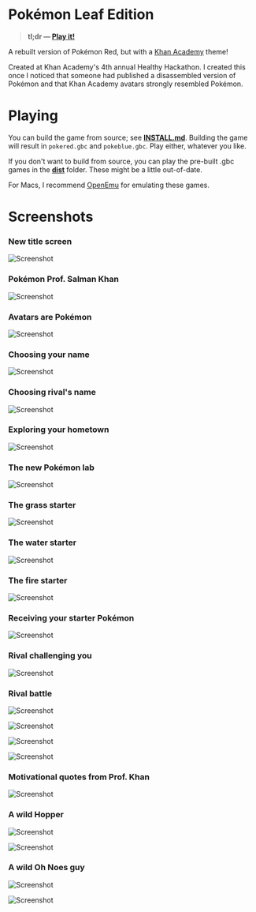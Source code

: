 # Pokémon Leaf Edition

> **tl;dr — [Play it!](https://github.com/hathix/pokemon-leaf/raw/master/dist/dist-red.gbc)**

A rebuilt version of Pokémon Red, but with a [Khan Academy](https://khanacademy.org) theme!

Created at Khan Academy's 4th annual Healthy Hackathon. I created this once I noticed that someone had published a disassembled version of Pokémon and that Khan Academy avatars strongly resembled Pokémon.

# Playing

You can build the game from source; see [**INSTALL.md**](INSTALL.md). Building the game will result in `pokered.gbc` and `pokeblue.gbc`. Play either, whatever you like.

If you don't want to build from source, you can play the pre-built .gbc games in the [**dist**](/dist) folder. These might be a little
out-of-date.

For Macs, I recommend [OpenEmu](http://openemu.org/) for emulating these games.

# Screenshots

### New title screen
![Screenshot](screenshots/title-screen.png)

### Pokémon Prof. Salman Khan
![Screenshot](screenshots/professor-khan.png)

### Avatars are Pokémon
![Screenshot](screenshots/sample-pokemon.png)

### Choosing your name
![Screenshot](screenshots/player-name.png)

### Choosing rival's name
![Screenshot](screenshots/rival-name.png)

### Exploring your hometown
![Screenshot](screenshots/mountain-view.png)

### The new Pokémon lab
![Screenshot](screenshots/khan-academy.png)

### The grass starter
![Screenshot](screenshots/leafers.png)

### The water starter
![Screenshot](screenshots/aqualine.png)

### The fire starter
![Screenshot](screenshots/piceratops.png)

### Receiving your starter Pokémon
![Screenshot](screenshots/picking-pokemon.png)

### Rival challenging you
![Screenshot](screenshots/battle-challenge.png)

### Rival battle
![Screenshot](screenshots/rival-battle.png)

![Screenshot](screenshots/rival-send-out.png)

![Screenshot](screenshots/player-attack.png)

![Screenshot](screenshots/enemy-attack.png)

### Motivational quotes from Prof. Khan
![Screenshot](screenshots/khan-speech.png)

### A wild Hopper
![Screenshot](screenshots/hopper.png)

![Screenshot](screenshots/send-out.png)

### A wild Oh Noes guy
![Screenshot](screenshots/ohnoes.png)

![Screenshot](screenshots/wild-battle.png)
